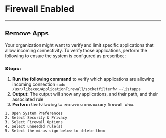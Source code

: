 # Firewall Enabled
------------------------------------
## Remove Apps

Your organization might want to verify and limit specific applications that allow incoming connectivity.
To verify those applications, perform the following to ensure the system is configured as prescribed:

### Steps:

1. **Run the following command** to verify which applications are allowing incoming connection
```sudo /usr/libexec/ApplicationFirewall/socketfilterfw --listapps```
2. **Output:** The output will show any applications, and their path, and their associated rule
3. **Perform** the following to remove unnecessary firewall rules:
````
1. Open System Preferences
2. Select Security & Privacy
3. Select Firewall Options
4. Select unneeded rule(s)
5. Select the minus sign below to delete them
